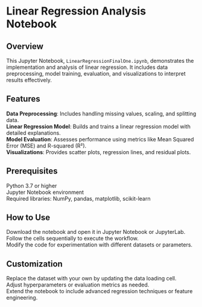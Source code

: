 # Linear Regression Analysis Notebook

## Overview
This Jupyter Notebook, `LinearRegressionFinalOne.ipynb`, demonstrates the implementation and analysis of linear regression. It includes data preprocessing, model training, evaluation, and visualizations to interpret results effectively.

## Features
**Data Preprocessing**: Includes handling missing values, scaling, and splitting data.  
**Linear Regression Model**: Builds and trains a linear regression model with detailed explanations.  
**Model Evaluation**: Assesses performance using metrics like Mean Squared Error (MSE) and R-squared (R²).  
**Visualizations**: Provides scatter plots, regression lines, and residual plots.

## Prerequisites
Python 3.7 or higher  
Jupyter Notebook environment  
Required libraries: NumPy, pandas, matplotlib, scikit-learn

## How to Use
Download the notebook and open it in Jupyter Notebook or JupyterLab.  
Follow the cells sequentially to execute the workflow.  
Modify the code for experimentation with different datasets or parameters.

## Customization
Replace the dataset with your own by updating the data loading cell.  
Adjust hyperparameters or evaluation metrics as needed.  
Extend the notebook to include advanced regression techniques or feature engineering.
